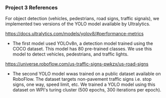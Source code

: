 ### Project 3 References
For object detection (vehicles, pedestrians, road signs, traffic signals), we implemented two versions of the YOLO model available by Ultralytics.

https://docs.ultralytics.com/models/yolov8/#performance-metrics
- The first model used YOLOv8n, a detection model trained using the COCO dataset. This model has 80 pre-trained classes. We use this model to detect vehicles, pedestrians, and traffic lights.

https://universe.roboflow.com/us-traffic-signs-pwkzx/us-road-signs 
- The second YOLO model wwas trained on a public dataset available on RoboFlow. The dataset targets non-pavement traffic signs i.e. stop signs, one way, speed limit, etc. We trained a YOLO model using this dataset on WPI's turing cluster (500 epochs, 300 iterations per epoch).


